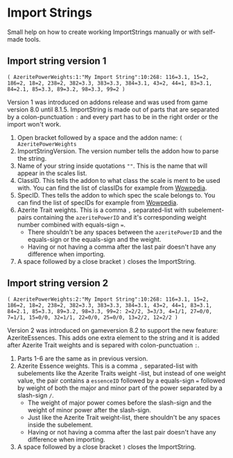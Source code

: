# Import Strings

Small help on how to create working ImportStrings manually or with self-made tools.

## Import string version 1

`( AzeritePowerWeights:1:"My Import String":10:268: 116=3.1, 15=2, 186=2, 18=2, 238=2, 382=3.3, 383=3.3, 384=3.1, 43=2, 44=1, 83=3.1, 84=2.1, 85=3.3, 89=3.2, 98=3.3, 99=2 )`

Version 1 was introduced on addons release and was used from game version 8.0 until 8.1.5. ImportString is made out of parts that are separated by a colon-punctuation `:` and every part has to be in the right order or the import won't work.

1. Open bracket followed by a space and the addon name: `( AzeritePowerWeights`
2. ImportStringVersion. The version number tells the addon how to parse the string.
3. Name of your string inside quotations `""`. This is the name that will appear in the scales list.
4. ClassID. This tells the addon to what class the scale is ment to be used with. You can find the list of classIDs for example from [Wowpedia](https://wow.gamepedia.com/ClassId).
5. SpecID. Thes tells the addon to which spec the scale belongs to. You can find the list of specIDs for example from [Wowpedia](https://wow.gamepedia.com/SpecializationID).
6. Azerite Trait weights. This is a comma `,` separated-list with subelement-pairs containing the `azeritePowerID` and it's corresponding weight number combined with equals-sign `=`.
   * There shouldn't be any spaces between the `azeritePowerID` and the equals-sign or the equals-sign and the weight.
   * Having or not having a comma after the last pair doesn't have any difference when importing.
7. A space followed by a close bracket `)` closes the ImportString.

## Import string version 2

`( AzeritePowerWeights:2:"My Import String":10:268: 116=3.1, 15=2, 186=2, 18=2, 238=2, 382=3.3, 383=3.3, 384=3.1, 43=2, 44=1, 83=3.1, 84=2.1, 85=3.3, 89=3.2, 98=3.3, 99=2: 2=2/2, 3=3/3, 4=1/1, 27=0/0, 7=1/1, 15=0/0, 32=1/1, 22=0/0, 25=0/0, 13=2/2, 12=2/2 )`

Version 2 was introduced on gameversion 8.2 to support the new feature: AzeriteEssences. This adds one extra element to the string and it is added after Azerite Trait weights and is separed with colon-punctuation `:`.

1. Parts 1-6 are the same as in previous version.
2. Azerite Essence weights. This is a comma `,` separated-list with subelements like the Azerite Traits weight -list, but instead of one weight value, the pair contains a `essenceID` followed by a equals-sign `=` followed by weight of both the major and minor part of the power separated by a slash-sign `/`.
   * The weight of major power comes before the slash-sign and the weight of minor power after the slash-sign.
   * Just like the Azerite Trait weight-list, there shouldn't be any spaces inside the subelement.
   * Having or not having a comma after the last pair doesn't have any difference when importing.
3. A space followed by a close bracket `)` closes the ImportString.

